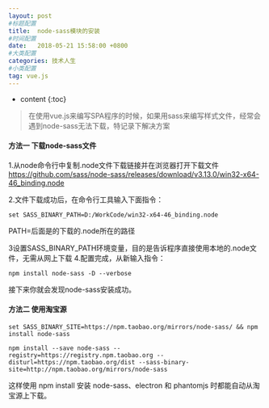 ```yaml
---
layout: post
#标题配置
title:  node-sass模块的安装
#时间配置
date:   2018-05-21 15:58:00 +0800
#大类配置
categories: 技术人生
#小类配置
tag: vue.js
---
```


* content
{:toc}


> 在使用vue.js来编写SPA程序的时候，如果用sass来编写样式文件，经常会遇到node-sass无法下载，特记录下解决方案

#### 方法一 下载node-sass文件
1.从node命令行中复制.node文件下载链接并在浏览器打开下载文件
https://github.com/sass/node-sass/releases/download/v3.13.0/win32-x64-46_binding.node

2.文件下载成功后，在命令行工具输入下面指令：  
~~~
set SASS_BINARY_PATH=D:/WorkCode/win32-x64-46_binding.node  
~~~
PATH=后面是的下载的.node所在的路径

3设置SASS_BINARY_PATH环境变量，目的是告诉程序直接使用本地的.node文件，无需从网上下载
4.配置完成，从新输入指令：
~~~
npm install node-sass -D --verbose  
~~~

接下来你就会发现node-sass安装成功。


#### 方法二 使用淘宝源
~~~
set SASS_BINARY_SITE=https://npm.taobao.org/mirrors/node-sass/ && npm install node-sass
~~~
~~~
npm install --save node-sass --registry=https://registry.npm.taobao.org --disturl=https://npm.taobao.org/dist --sass-binary-site=http://npm.taobao.org/mirrors/node-sass
~~~

这样使用 npm install 安装 node-sass、electron 和 phantomjs 时都能自动从淘宝源上下载。
